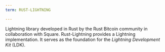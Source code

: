 ```yaml
---
term: RUST-LIGHTNING

---
```

Lightning library developed in Rust by the Rust Bitcoin community in collaboration with Square. Rust-Lightning provides a Lightning implementation. It serves as the foundation for the *Lightning Development Kit* (LDK).